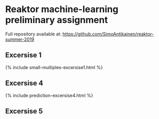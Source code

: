 # Reaktor machine-learning preliminary assignment

Full repository available at: https://github.com/SimoAntikainen/reaktor-summer-2019


## Excersise 1

{% include small-multiples-excersise1.html %}



## Excersise 4

{% include prediction-excersise4.html %}



## Excersise 5



